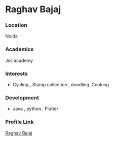 
# Raghav Bajaj

### Location

Noida

### Academics

Jss academy

### Interests

- Cycling , Stamp collection , doodling ,Cooking

### Development

- Java , python , Flutter 

### Profile Link

[Raghav Bajaj](https://github.com/Raghav-Bajaj)
